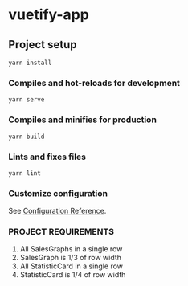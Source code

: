 # vuetify-app

## Project setup
```
yarn install
```

### Compiles and hot-reloads for development
```
yarn serve
```

### Compiles and minifies for production
```
yarn build
```

### Lints and fixes files
```
yarn lint
```

### Customize configuration
See [Configuration Reference](https://cli.vuejs.org/config/).

### PROJECT REQUIREMENTS

1. All SalesGraphs in a single row
2. SalesGraph is 1/3 of row width
3. All StatisticCard in a single row
4. StatisticCard is 1/4 of row width